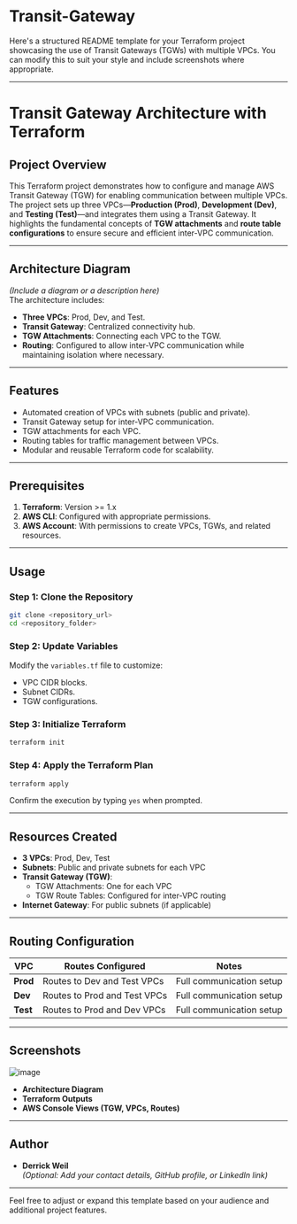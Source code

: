# Transit-Gateway
Here's a structured README template for your Terraform project showcasing the use of Transit Gateways (TGWs) with multiple VPCs. You can modify this to suit your style and include screenshots where appropriate.

---

# **Transit Gateway Architecture with Terraform**

## **Project Overview**
This Terraform project demonstrates how to configure and manage AWS Transit Gateway (TGW) for enabling communication between multiple VPCs. The project sets up three VPCs—**Production (Prod)**, **Development (Dev)**, and **Testing (Test)**—and integrates them using a Transit Gateway. It highlights the fundamental concepts of **TGW attachments** and **route table configurations** to ensure secure and efficient inter-VPC communication.

---

## **Architecture Diagram**
*(Include a diagram or a description here)*  
The architecture includes:
- **Three VPCs**: Prod, Dev, and Test.
- **Transit Gateway**: Centralized connectivity hub.
- **TGW Attachments**: Connecting each VPC to the TGW.
- **Routing**: Configured to allow inter-VPC communication while maintaining isolation where necessary.

---

## **Features**
- Automated creation of VPCs with subnets (public and private).
- Transit Gateway setup for inter-VPC communication.
- TGW attachments for each VPC.
- Routing tables for traffic management between VPCs.
- Modular and reusable Terraform code for scalability.

---

## **Prerequisites**
1. **Terraform**: Version >= 1.x
2. **AWS CLI**: Configured with appropriate permissions.
3. **AWS Account**: With permissions to create VPCs, TGWs, and related resources.

---

## **Usage**

### **Step 1: Clone the Repository**
```bash
git clone <repository_url>
cd <repository_folder>
```

### **Step 2: Update Variables**
Modify the `variables.tf` file to customize:
- VPC CIDR blocks.
- Subnet CIDRs.
- TGW configurations.

### **Step 3: Initialize Terraform**
```bash
terraform init
```

### **Step 4: Apply the Terraform Plan**
```bash
terraform apply
```
Confirm the execution by typing `yes` when prompted.

---


## **Resources Created**
- **3 VPCs**: Prod, Dev, Test
- **Subnets**: Public and private subnets for each VPC
- **Transit Gateway (TGW)**:
  - TGW Attachments: One for each VPC
  - TGW Route Tables: Configured for inter-VPC routing
- **Internet Gateway**: For public subnets (if applicable)


---

## **Routing Configuration**
| VPC       | Routes Configured               | Notes                     |
|-----------|---------------------------------|---------------------------|
| **Prod**  | Routes to Dev and Test VPCs    | Full communication setup |
| **Dev**   | Routes to Prod and Test VPCs   | Full communication setup |
| **Test**  | Routes to Prod and Dev VPCs    | Full communication setup |

---

## **Screenshots**
![image](https://github.com/user-attachments/assets/44c026ea-df01-4d7f-9ff1-5b317da43674)

- **Architecture Diagram**
- **Terraform Outputs**
- **AWS Console Views (TGW, VPCs, Routes)**

---


## **Author**
- **Derrick Weil**  
*(Optional: Add your contact details, GitHub profile, or LinkedIn link)*

---

Feel free to adjust or expand this template based on your audience and additional project features.
